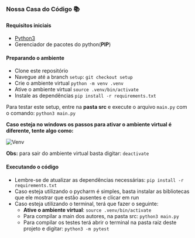 ### Nossa Casa do Código :books:

#### Requisitos iniciais

- [Python3](https://www.python.org/downloads/)
- Gerenciador de pacotes do python(**PIP**)

#### Preparando o ambiente

- Clone este repositório
- Navegue até a branch `setup`: `git checkout setup`
- Crie o ambiente virtual
  `python -m venv .venv`
- Ative o ambiente virtual
  `source .venv/bin/activate`
- Instale as dependências
  `pip install -r requirements.txt`

Para testar este setup, entre na **pasta src** e execute o arquivo `main.py` com o comando:
`python3 main.py`

**Caso esteja no windows os passos para ativar o ambiente virtual é diferente, tente algo como:**

![Venv](https://user-images.githubusercontent.com/41811634/75418237-c2753a00-5911-11ea-982c-0ce8435c44bc.png)

**Obs:** para sair do ambiente virtual basta digitar:
`deactivate`

#### Executando o código

- Lembre-se de atualizar as dependências necessárias: `pip install -r requirements.txt`
- Caso esteja utilizando o pycharm é simples, basta instalar as bibliotecas que ele mostrar que estão ausentes e clicar em run
- Caso esteja utilizando o terminal, terá que fazer o seguinte:
  - **Ative o ambiente virtual**: `source .venv/bin/activate`
  - Para compilar a main dos autores, na pasta src: `python3 main.py`
  - Para compilar os testes terá abrir o terminal na pasta raiz deste projeto e digitar: `python3 -m pytest`
